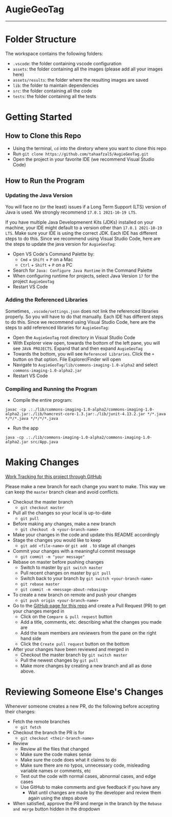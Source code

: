 # AugieGeoTag

<hr/>

# Folder Structure

The workspace contains the following folders:

- `.vscode`: the folder containing vscode configuration
- `assets`: the folder containing all the images (please add all your images here)
- `assets/results`: the folder where the resulting images are saved
- `lib`: the folder to maintain dependencies
- `src`: the folder containing all the code
- `tests`: the folder containing all the tests

# Getting Started

## How to Clone this Repo
- Using the terminal, `cd` into the diretory where you want to clone this repo
- Run `git clone https://github.com/tahaafzal5/AugieGeoTag.git`
- Open the project in your favorite IDE (we recommend Visual Studio Code)

## How to Run the Program

### Updating the Java Version
You will face no (or the least) issues if a Long Term Support (LTS) version of Java is used.
We strongly recommend `17.0.1 2021-10-19 LTS`.

If you have multiple Java Developmenent Kits (JDKs) installed on your machine, your IDE might default to a version other than `17.0.1 2021-10-19 LTS`.
Make sure your IDE is using the correct JDK. Each IDE has different steps to do this. Since we recommend using Visual Studio Code, here are the steps to update the java version for `AugieGeoTag`:

- Open VS Code's Command Palette by:
    - `Cmd` + `Shift` + `P` on a Mac
    - `Ctrl` + `Shift` + `P` on a PC
- Search for `Java: Configure Java Runtime` in the Command Palette
- When configuring runtime for projects, select Java Version `17` for the project `AugieGeoTag`
- Restart VS Code

### Adding the Referenced Libraries 
Sometimes, `.vscode/settings.json` does not link the referenced libraries properly. So you will have to do that manually. Each IDE has different steps to do this. Since we recommend using Visual Studio Code, here are the steps to add referenced libraries for `AugieGeoTag`:

- Open the `AugieGeoTag` root directory in Visual Studio Code
- With Explorer view open, towards the bottom of the left pane, you will see `JAVA PROJECTS`. Expand that and then expand `AugieGeoTag`
- Towards the bottom, you will see `Referenced Libraries`. Click the `+` button on that option. File Explorer/Finder will open
- Navigate to `AugieGeoTag/lib/commons-imaging-1.0-alpha2` and select `commons-imaging-1.0-alpha2.jar`
- Restart VS Code

### Compiling and Running the Program
- Compile the entire program:
```
javac -cp .:./lib/commons-imaging-1.0-alpha2/commons-imaging-1.0-alpha2.jar:./lib/hamcrest-core-1.3.jar:./lib/junit-4.13.2.jar */*.java */*/*.java */*/*/*.java
```
- Run the app
```
java -cp .:./lib/commons-imaging-1.0-alpha2/commons-imaging-1.0-alpha2.jar src/App.java
```

# Making Changes

[Work Tracking for this project through GitHub](https://github.com/tahaafzal5/AugieGeoTag/projects/1)

Please make a new branch for each change you want to make. This way we can keep the `master` branch clean and avoid conflicts.

- Checkout the master branch
    - `git checkout master`
- Pull all the changes so your local is up-to-date
    - `git pull`
- Before making any changes, make a new branch
    - `git checkout -b <your-branch-name>`
- Make your changes in the code and update this README accordingly
- Stage the changes you would like to keep
    - `git add <file-name>` or `git add .` to stage all changes
- Commit your changes with a meaningful commit message
    - `git commit -m "your message"`
- Rebase on master before pushing changes
    - Switch to master by `git switch master`
    - Pull recent changes on master by `git pull`
    - Switch back to your branch by `git switch <your-branch-name>`
    - `git rebase master`
    - `git commit -m <message-about-rebasing>`
- To create a new branch on remote and push your changes
    - `git push origin <your-branch-name>`
- Go to the [GitHub page for this repo](https://github.com/tahaafzal5/AugieGeoTag) and create a Pull Request (PR) to get your changes merged in 
    - Click on the `Compare & pull request` button
    - Add a title, comments, etc. describing what the changes you made are
    - Add the team members are reviewers from the pane on the right hand side
    - Click the `Create pull request` button on the bottom
- After your changes have been reviewed and merged in
    - Checkout the master branch by `git switch master`
    - Pull the newest changes by `git pull`
    - Make more changes by creating a new branch and all as done above.

# Reviewing Someone Else's Changes

Whenever someone creates a new PR, do the following before accepting their changes:

- Fetch the remote branches
    - `git fetch`
- Checkout the branch the PR is for
    - `git checkout <their-branch-name>`
- Review
    - Review all the files that changed 
    - Make sure the code makes sense
    - Make sure the code does what it claims to do
    - Make sure there are no typos, unnecessary code, misleading variable names or comments, etc
    - Test out the code with normal cases, abnormal cases, and edge cases
    - Use GitHub to make comments and give feedback if you have any
        - Wait until changes are made by the developer and review them again using the steps above 
- When satisfied, approve the PR and merge in the branch by the `Rebase and merge` button hidden in the dropdown
